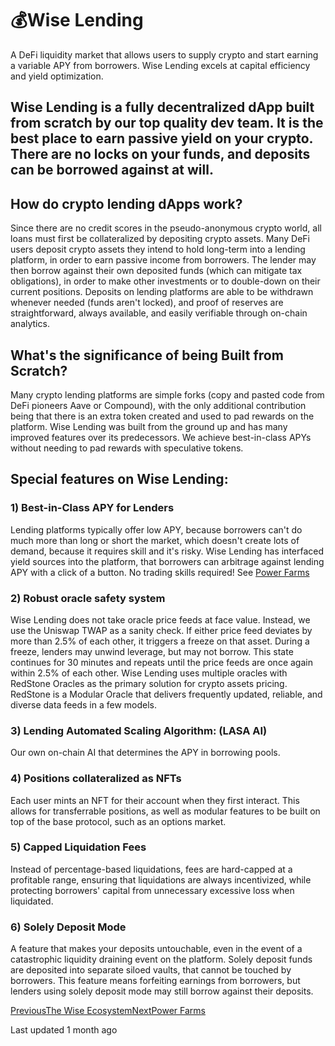 # 💰Wise Lending

A DeFi liquidity market that allows users to supply crypto and start earning a variable APY from borrowers. Wise Lending excels at capital efficiency and yield optimization.

## Wise Lending is a fully decentralized dApp built from scratch by our top quality dev team. It is the best place to earn passive yield on your crypto. There are no locks on your funds, and deposits can be borrowed against at will.

## **How do crypto lending dApps work?**

Since there are no credit scores in the pseudo-anonymous crypto world, all loans must first be collateralized by depositing crypto assets. Many DeFi users deposit crypto assets they intend to hold long-term into a lending platform, in order to earn passive income from borrowers. The lender may then borrow against their own deposited funds (which can mitigate tax obligations), in order to make other investments or to double-down on their current positions. Deposits on lending platforms are able to be withdrawn whenever needed (funds aren't locked), and proof of reserves are straightforward, always available, and easily verifiable through on-chain analytics.

## What's the significance of being Built from Scratch?

Many crypto lending platforms are simple forks (copy and pasted code from DeFi pioneers Aave or Compound), with the only additional contribution being that there is an extra token created and used to pad rewards on the platform. Wise Lending was built from the ground up and has many improved features over its predecessors. We achieve best-in-class APYs without needing to pad rewards with speculative tokens.

## Special features on Wise Lending:

### 1) Best-in-Class APY for Lenders

Lending platforms typically offer low APY, because borrowers can't do much more than long or short the market, which doesn't create lots of demand, because it requires skill and it's risky. Wise Lending has interfaced yield sources into the platform, that borrowers can arbitrage against lending APY with a click of a button. No trading skills required! See [Power Farms](/wise/wise-lending/power-farms)

### 2) Robust oracle safety system

Wise Lending does not take oracle price feeds at face value. Instead, we use the Uniswap TWAP as a sanity check. If either price feed deviates by more than 2.5% of each other, it triggers a freeze on that asset. During a freeze, lenders may unwind leverage, but may not borrow. This state continues for 30 minutes and repeats until the price feeds are once again within 2.5% of each other.
Wise Lending uses multiple oracles with RedStone Oracles as the primary solution for crypto assets pricing. RedStone is a Modular Oracle that delivers frequently updated, reliable, and diverse data feeds in a few models.

### 3) Lending Automated Scaling Algorithm: (LASA AI)

Our own on-chain AI that determines the APY in borrowing pools.

### 4) Positions collateralized as NFTs

Each user mints an NFT for their account when they first interact. This allows for transferrable positions, as well as modular features to be built on top of the base protocol, such as an options market.

### 5) Capped Liquidation Fees

Instead of percentage-based liquidations, fees are hard-capped at a profitable range, ensuring that liquidations are always incentivized, while protecting borrowers' capital from unnecessary excessive loss when liquidated.

### 6) Solely Deposit Mode

A feature that makes your deposits untouchable, even in the event of a catastrophic liquidity draining event on the platform. Solely deposit funds are deposited into separate siloed vaults, that cannot be touched by borrowers. This feature means forfeiting earnings from borrowers, but lenders using solely deposit mode may still borrow against their deposits.

[PreviousThe Wise Ecosystem](/wise)[NextPower Farms](/wise/wise-lending/power-farms)

Last updated 1 month ago